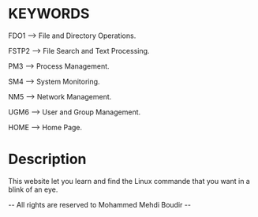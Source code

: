 # KEYWORDS

FDO1 --> File and Directory Operations.

FSTP2 --> File Search and Text Processing.

PM3 --> Process Management.

SM4 --> System Monitoring.

NM5 --> Network Management.

UGM6 --> User and Group Management.

HOME --> Home Page.

# Description 

This website let you learn and find the Linux commande that you want in a blink of an eye.



-- All rights are reserved to Mohammed Mehdi Boudir --